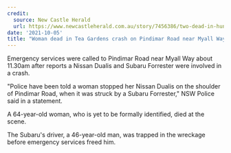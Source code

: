 ```yaml
---
credit:
  source: New Castle Herald
  url: https://www.newcastleherald.com.au/story/7456386/two-dead-in-hunter-fatal-crashes-in-two-days/?cs=7573
date: '2021-10-05'
title: "Woman dead in Tea Gardens crash on Pindimar Road near Myall Way"
---
```

Emergency services were called to Pindimar Road near Myall Way about 11.30am after reports a Nissan Dualis and Subaru Forrester were involved in a crash.

"Police have been told a woman stopped her Nissan Dualis on the shoulder of Pindimar Road, when it was struck by a Subaru Forrester," NSW Police said in a statement.

A 64-year-old woman, who is yet to be formally identified, died at the scene.

The Subaru's driver, a 46-year-old man, was trapped in the wreckage before emergency services freed him.
